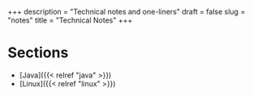+++
description = "Technical notes and one-liners"
draft = false
slug = "notes"
title = "Technical Notes"
+++
# Sections
* [Java]({{< relref "java" >}})
* [Linux]({{< relref "linux" >}})